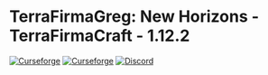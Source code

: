 # TerraFirmaGreg: New Horizons - TerraFirmaCraft - 1.12.2

[![Curseforge](http://cf.way2muchnoise.eu/full_tfcflorae_downloads.svg)](https://www.curseforge.com/minecraft/mc-mods/tfg-mod)  [![Curseforge](http://cf.way2muchnoise.eu/versions/For%20MC_terrafirmagreg_all.svg)](https://www.curseforge.com/minecraft/mc-mods/tfg-mod) <a title="Вступайте в наш Дискорд!" href="https://discord.gg/TZx8Cfr"><img src="https://img.shields.io/discord/400913133620822016?label=TFG%3ANH%20Discord&logo=Discord" alt="Discord"/></a>
